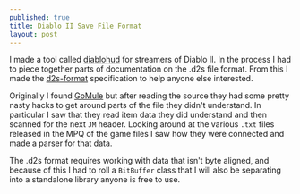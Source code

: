 ```yaml
---
published: true
title: Diablo II Save File Format
layout: post
---
```

I made a tool called [diablohud](https://github.com/krisives/diablohud) for streamers of Diablo II. In the process I had to piece together parts of documentation on the .d2s file format. From this I made the [d2s-format](https://github.com/krisives/d2s-format) specification to help anyone else interested.

Originally I found [GoMule](http://gomule.sourceforge.net/) but after reading the source they had some pretty nasty hacks to get around parts of the file they didn't understand. In particular I saw that they read item data they did understand and then scanned for the next `JM` header. Looking around at the various `.txt` files released in the MPQ of the game files I saw how they were connected and made a parser for that data.

The .d2s format requires working with data that isn't byte aligned, and because of this I had to roll a `BitBuffer` class that I will also be separating into a standalone library anyone is free to use.